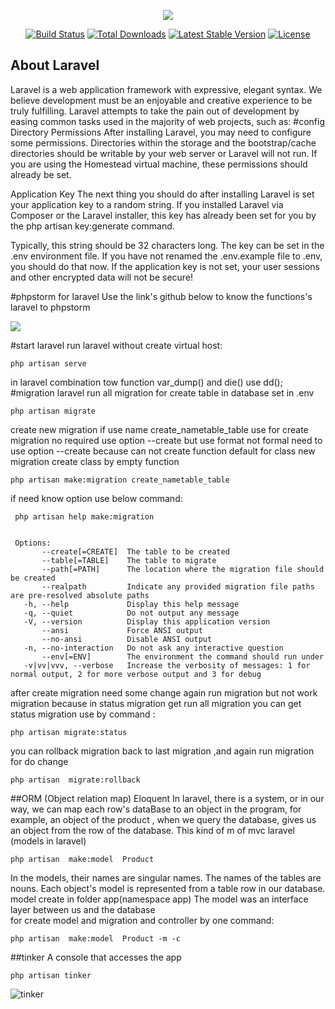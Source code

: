 <p align="center"><img src="https://laravel.com/assets/img/components/logo-laravel.svg"></p>

<p align="center">
<a href="https://travis-ci.org/laravel/framework"><img src="https://travis-ci.org/laravel/framework.svg" alt="Build Status"></a>
<a href="https://packagist.org/packages/laravel/framework"><img src="https://poser.pugx.org/laravel/framework/d/total.svg" alt="Total Downloads"></a>
<a href="https://packagist.org/packages/laravel/framework"><img src="https://poser.pugx.org/laravel/framework/v/stable.svg" alt="Latest Stable Version"></a>
<a href="https://packagist.org/packages/laravel/framework"><img src="https://poser.pugx.org/laravel/framework/license.svg" alt="License"></a>
</p>

## About Laravel

Laravel is a web application framework with expressive, elegant syntax. We believe development must be an enjoyable and creative experience to be truly fulfilling. Laravel attempts to take the pain out of development by easing common tasks used in the majority of web projects, such as:
#config
Directory Permissions
After installing Laravel, you may need to configure some permissions. Directories within the  storage and the bootstrap/cache directories should be writable by your web server or Laravel will not run. If you are using the Homestead virtual machine, these permissions should already be set.

Application Key
The next thing you should do after installing Laravel is set your application key to a random string. If you installed Laravel via Composer or the Laravel installer, this key has already been set for you by the php artisan key:generate command.

Typically, this string should be 32 characters long. The key can be set in the .env environment file. If you have not renamed the .env.example file to .env, you should do that now. If the application key is not set, your user sessions and other encrypted data will not be secure!


#phpstorm for laravel
Use the link's github below to know the functions's laravel to phpstorm
<p><a href="https://github.com/barryvdh/laravel-ide-helper"><img  src="https://img.shields.io/badge/download-github-green.svg" style="display: inline;"></a>
</p>

#start laravel
run laravel without create virtual host:
```
php artisan serve
```
in laravel combination tow function var_dump() and die() use dd();
#migration  laravel
run all migration for create table in database set in .env
```
php artisan migrate
```
create new migration
if use name create_nametable_table use for create migration no required use option --create but use format not formal need to use option --create because
can not create function default for class new migration create class by empty  function
```
php artisan make:migration create_nametable_table
```
if need know option use  below command:
```
 php artisan help make:migration
 
 
 Options:
       --create[=CREATE]  The table to be created
       --table[=TABLE]    The table to migrate
       --path[=PATH]      The location where the migration file should be created
       --realpath         Indicate any provided migration file paths are pre-resolved absolute paths
   -h, --help             Display this help message
   -q, --quiet            Do not output any message
   -V, --version          Display this application version
       --ansi             Force ANSI output
       --no-ansi          Disable ANSI output
   -n, --no-interaction   Do not ask any interactive question
       --env[=ENV]        The environment the command should run under
   -v|vv|vvv, --verbose   Increase the verbosity of messages: 1 for normal output, 2 for more verbose output and 3 for debug

```
after create migration need some change again run migration but not work migration because in status migration get run all migration 
you can get status migration use by command :
```
php artisan migrate:status
```
you can rollback migration back to last migration ,and again run migration for do change 
```
php artisan  migrate:rollback 
```
##ORM (Object relation map) Eloquent
In laravel, there is a system, or in our way, we can map each row's dataBase to an object in the program, for example, 
an object of the product , when we query the database, gives us an object from the row of the database.
This kind of m of mvc laravel (models in laravel)
```
php artisan  make:model  Product
```
In the models, their names are singular names. The names of the tables are nouns.
 Each object's model is represented from a table row in our database.
 model create in folder app(namespace app)
The model was an interface layer between us and the database   
for create model and migration and controller by one command:
```
php artisan  make:model  Product -m -c 
```
   ##tinker
A console that accesses the app   
   ```
   php artisan tinker
   ```
   <img src="https://shop.apachish.com/img/tinker.jpg" alt="tinker"/>
   